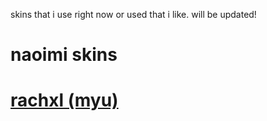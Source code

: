 skins that i use right now or used that i like.
will be updated!

# naoimi skins
# [rachxl (myu)](https://www.dropbox.com/scl/fi/sghjd5exsctp5pvbprlls/rachxl.osk)
